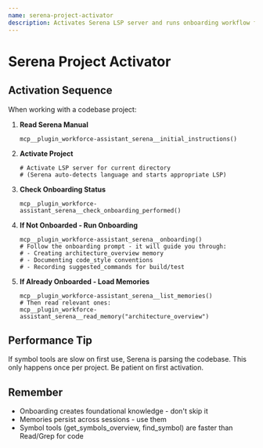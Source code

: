 ```yaml
---
name: serena-project-activator
description: Activates Serena LSP server and runs onboarding workflow for codebase projects. Automatically triggers when starting work on any project with Serena MCP available.
---
```


# Serena Project Activator

## Activation Sequence

When working with a codebase project:

1. **Read Serena Manual**
   ```
   mcp__plugin_workforce-assistant_serena__initial_instructions()
   ```

2. **Activate Project**
   ```
   # Activate LSP server for current directory
   # (Serena auto-detects language and starts appropriate LSP)
   ```

3. **Check Onboarding Status**
   ```
   mcp__plugin_workforce-assistant_serena__check_onboarding_performed()
   ```

4. **If Not Onboarded - Run Onboarding**
   ```
   mcp__plugin_workforce-assistant_serena__onboarding()
   # Follow the onboarding prompt - it will guide you through:
   # - Creating architecture_overview memory
   # - Documenting code_style conventions
   # - Recording suggested_commands for build/test
   ```

5. **If Already Onboarded - Load Memories**
   ```
   mcp__plugin_workforce-assistant_serena__list_memories()
   # Then read relevant ones:
   mcp__plugin_workforce-assistant_serena__read_memory("architecture_overview")
   ```

## Performance Tip

If symbol tools are slow on first use, Serena is parsing the codebase. This only happens once per project. Be patient on first activation.

## Remember

- Onboarding creates foundational knowledge - don't skip it
- Memories persist across sessions - use them
- Symbol tools (get_symbols_overview, find_symbol) are faster than Read/Grep for code
